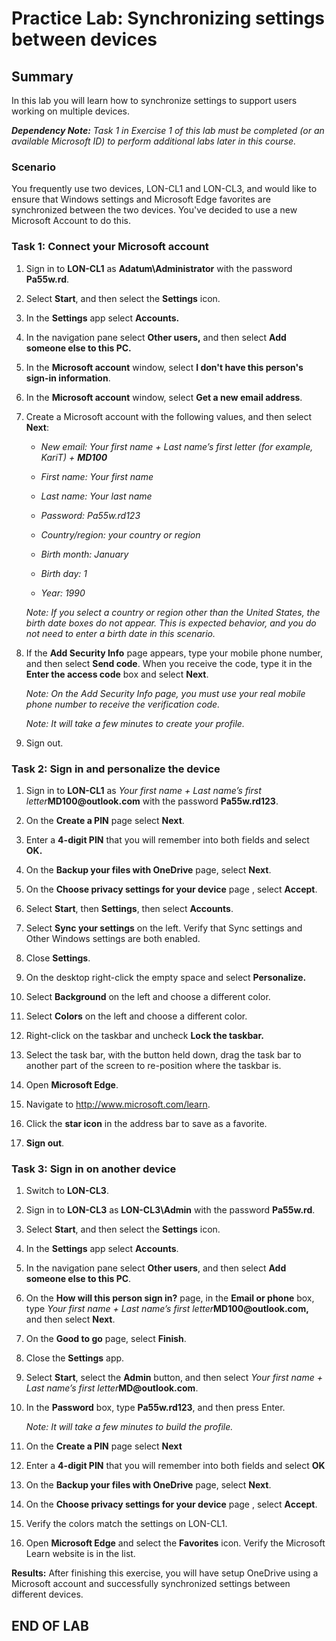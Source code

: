 # Practice Lab: Synchronizing settings between devices

## Summary

In this lab you will learn how to synchronize settings to support users working
on multiple devices.

_**Dependency Note:** Task 1 in Exercise 1 of this lab must be completed (or an
available Microsoft ID) to perform additional labs later in this course._

### Scenario

You frequently use two devices, LON-CL1 and LON-CL3, and would like to ensure
that Windows settings and Microsoft Edge favorites are synchronized between the
two devices. You've decided to use a new Microsoft Account to do this.

### Task 1: Connect your Microsoft account

1. Sign in to **LON-CL1** as **Adatum\\Administrator** with the password
    **Pa55w.rd**.

1. Select **Start**, and then select the **Settings** icon.

1. In the **Settings** app select **Accounts.**

1. In the navigation pane select **Other users,** and then select **Add someone
    else to this PC.**

1. In the **Microsoft account** window, select **I don't have this person's
    sign-in information**.

1. In the **Microsoft account** window, select **Get a new email address**.

1. Create a Microsoft account with the following values, and then select
    **Next**:

    - _New email: Your first name + Last name’s first letter (for example,
        KariT) + **MD100**_

    - _First name: Your first name_

    - _Last name: Your last name_

    - _Password: Pa55w.rd123_

    - _Country/region: your country or region_

    - _Birth month: January_

    - _Birth day: 1_

    - _Year: 1990_

    _Note: If you select a country or region other than the United States, the
birth date boxes do not appear. This is expected behavior, and you do not
need to enter a birth date in this scenario._

1. If the **Add Security Info** page appears, type your mobile phone number,
    and then select **Send code**. When you receive the code, type it in the
    **Enter the access code** box and select **Next**.

    _Note: On the Add Security Info page, you must use your real mobile phone
number to receive the verification code._

    _Note: It will take a few minutes to create your profile._

1. Sign out.

### Task 2: Sign in and personalize the device

1. Sign in to **LON-CL1** as *Your first name + Last name’s first
    letter***MD100\@outlook.com** with the password **Pa55w.rd123**.

1. On the **Create a PIN** page select **Next**.

1. Enter a **4-digit PIN** that you will remember into both fields and select
    **OK.**

1. On the **Backup your files with OneDrive** page, select **Next**.

1. On the **Choose privacy settings for your device** page , select **Accept**.

1. Select **Start**, then **Settings**, then select **Accounts**.

1. Select **Sync your settings** on the left. Verify that Sync settings and
    Other Windows settings are both enabled.

1. Close **Settings**.

1. On the desktop right-click the empty space and select **Personalize.**

1. Select **Background** on the left and choose a different color.

1. Select **Colors** on the left and choose a different color.

1. Right-click on the taskbar and uncheck **Lock the taskbar.**

1. Select the task bar, with the button held down, drag the task bar to another
    part of the screen to re-position where the taskbar is.

1. Open **Microsoft Edge**.

1. Navigate to <http://www.microsoft.com/learn>.

1. Click the **star icon** in the address bar to save as a favorite.

1. **Sign out**.

### Task 3: Sign in on another device

1. Switch to **LON-CL3**.

1. Sign in to **LON-CL3** as **LON-CL3\\Admin** with the password **Pa55w.rd**.

1. Select **Start**, and then select the **Settings** icon.

1. In the **Settings** app select **Accounts**.

1. In the navigation pane select **Other users**, and then select **Add someone
    else to this PC**.

1. On the **How will this person sign in?** page, in the **Email or phone**
    box, type *Your first name + Last name’s first
    letter***MD100\@outlook.com,** and then select **Next**.

1. On the **Good to go** page, select **Finish**.

1. Close the **Settings** app.

1. Select **Start**, select the **Admin** button, and then select *Your first
    name + Last name’s first letter***MD\@outlook.com**.

1. In the **Password** box, type **Pa55w.rd123**, and then press Enter.

    _Note: It will take a few minutes to build the profile._

1. On the **Create a PIN** page select **Next**

1. Enter a **4-digit PIN** that you will remember into both fields and select
    **OK**

1. On the **Backup your files with OneDrive** page, select **Next**.

1. On the **Choose privacy settings for your device** page , select **Accept**.

1. Verify the colors match the settings on LON-CL1.

1. Open **Microsoft Edge** and select the **Favorites** icon. Verify the
    Microsoft Learn website is in the list.  

**Results:** After finishing this exercise, you will have setup OneDrive using a
Microsoft account and successfully synchronized settings between different
devices.

## END OF LAB
